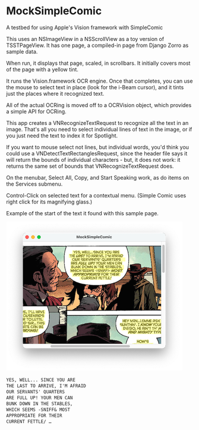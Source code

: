 # MockSimpleComic
A testbed for using Apple's Vision framework with SimpleComic

This uses an NSImageView in a NSScrollView as a toy version of TSSTPageView. It has one page,
a compiled-in page from Django Zorro as sample data.

When run, it displays that page, scaled, in scrollbars. It initially covers most of the page
with a yellow tint.

It runs the Vision.framework OCR engine. Once that completes, you can use the mouse to select
text in place (look for the i-Beam cursor), and it tints just the places where it recognized text.

All of the actual OCRing is moved off to a OCRVision object, which provides a simple API for
OCRing.

This app creates a VNRecognizeTextRequest to recognize all the text in an image. That's all you need
to select individual lines of text in the image, or if you just need the text to
index it for Spotlight. 

If you want to mouse select not lines, but individual words, you'd think you could use a
VNDetectTextRectanglesRequest, since the header file says it will return the bounds of individual
characters - but, it does not work: it returns the same set of bounds that VNRecognizeTextRequest
does.

On the menubar, Select All, Copy, and Start Speaking work, as do items on the Services submenu.

Control-Click on selected text for a contextual menu. (Simple Comic uses right click for its
magnifying glass.)

Example of the start of the text it found with this sample page.

![sample](images/sample.png)

```
YES, WELL... SINCE YOU ARE
THE LAST TO ARRIVE, I'M AFRAID
OUR SERVANTS' QUARTERS
ARE FULL UP! YOUR MEN CAN
BUNK DOWN IN THE STABLES,
WHICH SEEMS -SNIFF& MOST
APPROPRIATE FOR THEIR
CURRENT FETTLE/ …
```

